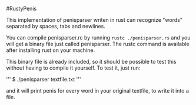 #RustyPenis

This implementation of penisparser writen in rust can recognize "words" separated by spaces, tabs and newlines.

You can compile penisparser.rc by running `rustc ./penisparser.rs` and you will get a binary file just called penisparser. The rustc command is available after installing rust on your machine.

This binary file is already included, so it should be possible to test this without having to compile it yourself. To test it, just run:

'''
$ ./penisparser textfile.txt
'''

and it will print penis for every word in your original textfile, to write it into a file.
